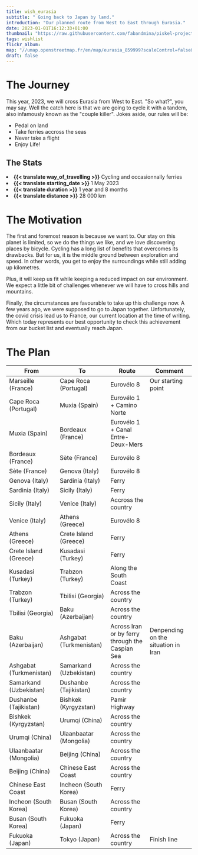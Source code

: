```yaml
---
title: wish_eurasia
subtitle: " Going back to Japan by land."
introduction: "Our planned route from West to East through Eurasia."
date: 2023-01-01T16:12:33+01:00
thumbnail: "https://raw.githubusercontent.com/fabandmina/piskel-projects/main/fabandmina/render/fabandmina_eurasia_map.jpg"
tags: wishlist
flickr_album:
map: "//umap.openstreetmap.fr/en/map/eurasia_859999?scaleControl=false&miniMap=false&scrollWheelZoom=false&zoomControl=true&allowEdit=false&moreControl=false&searchControl=null&tilelayersControl=null&embedControl=null&datalayersControl=true&onLoadPanel=undefined&captionBar=false"
draft: false 
---
```


# The Journey
This year, 2023, we will cross Eurasia from West to East.
"So what?", you may say. Well the catch here is that we are going to cycle it with a tandem, also infamously known as the "couple killer".
Jokes aside, our rules will be:
- Pedal on land
- Take ferries accross the seas
- Never take a flight
- Enjoy Life!

## The Stats
<li><b>{{< translate way_of_travelling >}}</b> Cycling and occasionnally ferries</li>
<li><b>{{< translate starting_date >}} </b>1 May 2023</li> 
<li><b>{{< translate duration >}}</b> 1 year and 8 months</li>
<li><b>{{< translate distance >}}</b> 28 000 km</li>

# The Motivation
The first and foremost reason is because we want to.
Our stay on this planet is limited, so we do the things we like, and we love discovering places by bicycle.
Cycling has a long list of benefits that overcomes its drawbacks.
But for us, it is the middle ground between exploration and speed. In other words, you get to enjoy the surroundings while still adding up kilometres.

Plus, it will keep us fit while keeping a reduced impact on our environment. We expect a little bit of challenges whenever we will have to cross hills and mountains.

Finally, the circumstances are favourable to take up this challenge now. A few years ago, we were supposed to go to Japan together. 
Unfortunately, the covid crisis lead us to France, our current location at the time of writing.
Which today represents our best opportunity to check this achievement from our bucket list and eventually reach Japan.

# The Plan
|   From  |   To     |   Route   |   Comment  |
|-------------|-------------|--------------|------------|
|   Marseille (France)      |   Cape Roca (Portugal)    |   Eurovélo 8   |   Our starting point  |
|   Cape Roca (Portugal)    |   Muxia (Spain)           |   Eurovélo 1 + Camino Norte   |     |
|   Muxia (Spain)           |   Bordeaux (France)       |   Eurovélo 1 + Canal Entre-Deux-Mers   |     |
|   Bordeaux (France)       |   Sète  (France)          |   Eurovélo 8   |     |
|   Sète  (France)          |   Genova  (Italy)         |   Eurovélo 8   |     |
|   Genova  (Italy)         |   Sardinia  (Italy)       |   Ferry  |     |
|   Sardinia  (Italy)       |   Sicily (Italy)          |   Ferry   |     |
|   Sicily (Italy)          |   Venice (Italy)          |   Accross the country   |     |
|   Venice (Italy)          |   Athens (Greece)         |   Eurovélo 8   |     |
|   Athens (Greece)         |   Crete Island (Greece)   |   Ferry  |     |
|   Crete Island (Greece)   |   Kusadasi (Turkey)       |   Ferry  |    |
|   Kusadasi (Turkey)       |   Trabzon (Turkey)        |   Along the South Coast  |    |
|   Trabzon (Turkey)        |   Tbilisi (Georgia)       |   Across the country  |     |
|   Tbilisi (Georgia)       |   Baku (Azerbaijan)       |   Across the country  |     |
|   Baku (Azerbaijan)       |   Ashgabat (Turkmenistan) |   Across Iran or by ferry through the Caspian Sea  |  Denpending on the situation in Iran   |
|   Ashgabat (Turkmenistan) |   Samarkand (Uzbekistan)  |   Across the country  |     |
|   Samarkand (Uzbekistan)  |   Dushanbe (Tajikistan)   |   Across the country  |     |
|   Dushanbe (Tajikistan)   |   Bishkek (Kyrgyzstan)    |   Pamir Highway  |     |
|   Bishkek (Kyrgyzstan)    |   Urumqi (China)          |   Across the country  |     |
|   Urumqi (China)          |   Ulaanbaatar (Mongolia)  |   Across the country  |     |
|   Ulaanbaatar (Mongolia)  |   Beijing (China)         |   Across the country  |     |
|   Beijing (China)         |   Chinese East Coast      |   Across the country  |     |
|   Chinese East Coast      |   Incheon (South Korea)   |   Ferry  |     |
|   Incheon (South Korea)   |   Busan (South Korea)     |   Across the country  |     |
|   Busan (South Korea)     |   Fukuoka (Japan)         |   Ferry  |     |
|   Fukuoka (Japan)         |   Tokyo (Japan)           |   Across the country  |  Finish line   |

